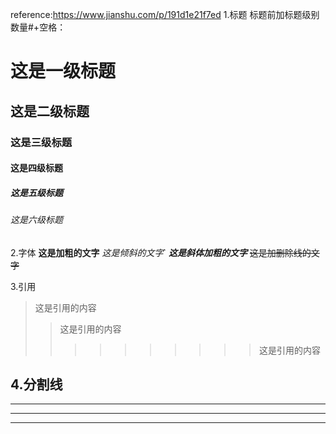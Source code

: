 reference:https://www.jianshu.com/p/191d1e21f7ed
1.标题
标题前加标题级别数量#+空格：
# 这是一级标题
## 这是二级标题
### 这是三级标题
#### 这是四级标题
##### 这是五级标题
###### 这是六级标题

2.字体
**这是加粗的文字**
*这是倾斜的文字*`
***这是斜体加粗的文字***
~~这是加删除线的文字~~

3.引用
>这是引用的内容
>>这是引用的内容
>>>>>>>>>>这是引用的内容

4.分割线
---
----
***
*****



